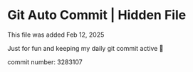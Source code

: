 # Git Auto Commit | Hidden File

This file was added Feb 12, 2025

Just for fun and keeping my daily git commit active 🤪

commit number: 3283107

